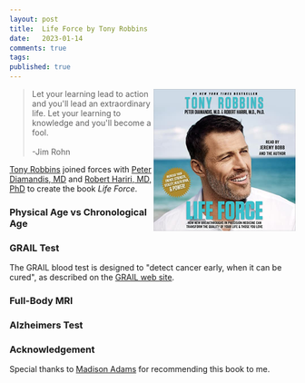 ```yaml
---
layout: post
title:  Life Force by Tony Robbins
date:   2023-01-14
comments: true
tags: 
published: true
---
```


<img src="/images/life_force_tony_robbins.jpg" align="right" width="250" padding="10" alt="Life Force by Tony Robbins" title="Life Force by Tony Robbins" /> 


>Let your learning lead to action and you'll lead an extraordinary life. Let your learning to knowledge and you'll become a fool.<br/>&nbsp;<br/>-Jim Rohn

[Tony Robbins](https://www.tonyrobbins.com) joined forces with [Peter Diamandis, MD](https://www.linkedin.com/in/peterdiamandis/) and [Robert Hariri, MD, PhD](https://www.linkedin.com/in/drbobhariri/) to create the book _Life Force_.

<!--more-->

### Physical Age vs Chronological Age


### GRAIL Test

The GRAIL blood test is designed to "detect cancer early, when it can be cured", as described on the [GRAIL web site](https://grail.com/).


### Full-Body MRI


### Alzheimers Test



### Acknowledgement

Special thanks to [Madison Adams](https://www.linkedin.com/in/madison-adams-mba-72b9643a/) for recommending this book to me.
